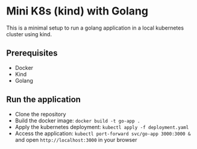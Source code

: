 # Mini K8s (kind) with Golang

This is a minimal setup to run a golang application in a local kubernetes cluster using kind.

## Prerequisites

- Docker
- Kind
- Golang

## Run the application

- Clone the repository
- Build the docker image: `docker build -t go-app .`
- Apply the kubernetes deployment: `kubectl apply -f deployment.yaml`
- Access the application: `kubectl port-forward svc/go-app 3000:3000 &` and open `http://localhost:3000` in your browser
